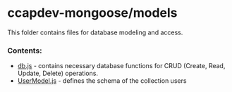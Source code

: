 # ccapdev-mongoose/models

This folder contains files for database modeling and access.

### Contents:
- [db.js](https://github.com/arvention/ccapdev-mongoose/blob/master/models/db.js) - contains necessary database functions for CRUD (Create, Read, Update, Delete) operations.
- [UserModel.js](https://github.com/arvention/ccapdev-mongoose/blob/master/models/UserModel.js) - defines the schema of the collection users
